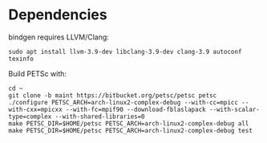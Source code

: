 # Dependencies

bindgen requires LLVM/Clang:

    sudo apt install llvm-3.9-dev libclang-3.9-dev clang-3.9 autoconf texinfo

Build PETSc with:

    cd ~
    git clone -b maint https://bitbucket.org/petsc/petsc petsc
    ./configure PETSC_ARCH=arch-linux2-complex-debug --with-cc=mpicc --with-cxx=mpicxx --with-fc=mpif90 --download-fblaslapack --with-scalar-type=complex --with-shared-libraries=0
    make PETSC_DIR=$HOME/petsc PETSC_ARCH=arch-linux2-complex-debug all
    make PETSC_DIR=$HOME/petsc PETSC_ARCH=arch-linux2-complex-debug test
